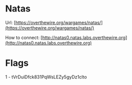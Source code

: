 # Natas

Url: [https://overthewire.org/wargames/natas/](https://overthewire.org/wargames/natas/)

How to connect: [http://natas0.natas.labs.overthewire.org](http://natas0.natas.labs.overthewire.org)

# Flags

1 - tVrDuiDfck831PqWsLEZy5gyDz1clto<br>
